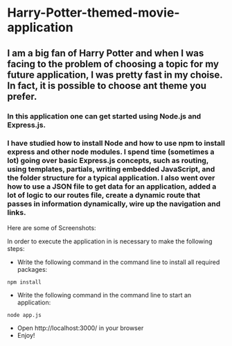 # Harry-Potter-themed-movie-application

## I am a big fan of Harry Potter and when I was facing to the problem of choosing a topic for my future application, I was pretty fast in my choise. In fact, it is possible to choose ant theme you prefer.

### In this application one can get started using Node.js and Express.js. 

### I have studied how to install Node and how to use npm to install express and other node modules. I spend time (sometimes a lot) going over basic Express.js concepts, such as routing, using templates, partials, writing embedded JavaScript, and the folder structure for a typical application. I also went over how to use a JSON file to get data for an application, added a lot of logic to our routes file, create a dynamic route that passes in information dynamically, wire up the navigation and links.

Here are some of Screenshots:


In order to execute the application in is necessary to make the following steps:

- Write the following command in the command line to install all required packages:
```
npm install
```
- Write the following command in the command line to start an application:
```
node app.js
```
- Open  http://localhost:3000/ in your browser
- Enjoy!
